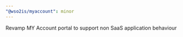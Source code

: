 ```yaml
---
"@wso2is/myaccount": minor
---
```


Revamp MY Account portal to support non SaaS application behaviour
